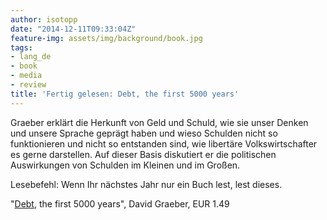 ```yaml
---
author: isotopp
date: "2014-12-11T09:33:04Z"
feature-img: assets/img/background/book.jpg
tags:
- lang_de
- book
- media
- review
title: 'Fertig gelesen: Debt, the first 5000 years'
---
```

Graeber erklärt die Herkunft von Geld und Schuld, wie sie unser Denken und unsere Sprache geprägt haben und wieso Schulden nicht so funktionieren und nicht so entstanden sind, wie libertäre Volkswirtschafter es gerne darstellen. Auf dieser Basis diskutiert er die politischen Auswirkungen von Schulden im Kleinen und im Großen.

Lesebefehl: Wenn Ihr nächstes Jahr nur ein Buch lest, lest dieses.

"[Debt](https://www.amazon.de/Debt-Updated-Expanded-First-Years-ebook/dp/B00Q1HZMCW), the first 5000 years", David Graeber, EUR 1.49
